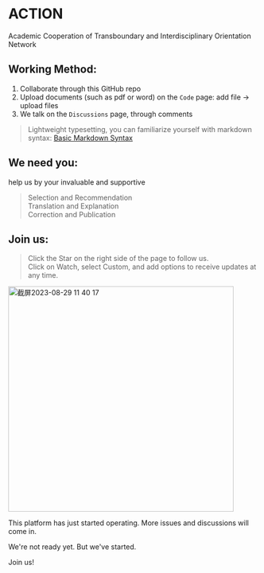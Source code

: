 # ACTION
Academic Cooperation of Transboundary and Interdisciplinary Orientation Network

## Working Method:
1. Collaborate through this GitHub repo
2. Upload documents (such as pdf or word) on the `Code` page: add file -> upload files
3. We talk on the `Discussions` page, through comments
> Lightweight typesetting, you can familiarize yourself with markdown syntax: [Basic Markdown Syntax](https://markdown.com.cn/basic-syntax/)
>

## We need you:

help us by your invaluable and supportive
> Selection and Recommendation  
> Translation and Explanation  
> Correction and Publication
>

## Join us:
> 
> Click the Star on the right side of the page to follow us.  
> Click on Watch, select Custom, and add options to receive updates at any time.  
<img width="453" alt="截屏2023-08-29 11 40 17" src="https://github.com/acaGPT/ACTION/assets/130888784/5ebb86df-7e42-4ed0-adc7-0dd139b30797">

This platform has just started operating. More issues and discussions will come in.    
    
We're not ready yet. But we've started.    

Join us!    
    



